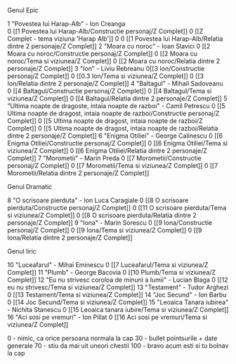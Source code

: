 Genul Epic

1 "Povestea lui Harap-Alb" - Ion Creanga	
 0 [[1 Povestea lui Harap-Alb/Constructie personaj/Z Complet]] 
 0 [[Z Complet - tema viziuna 'Harap Alb']] 0
 0 [[1 Povestea lui Harap-Alb/Relatia dintre 2 personaje/Z Complet]]
2 "Moara cu noroc" - Ioan Slavici
 0 [[2 Moara cu noroc/Constructie personaj/Z Complet]]
 0 [[2 Moara cu noroc/Tema si viziunea/Z Complet]]
 0 [[2 Moara cu noroc/Relatia dintre 2 personaje/Z Complet]]
3 "Ion" - Liviu Rebreanu
 0[[3 Ion/Constructie personaj/Z Complet]]
 0 [[0.3 Ion/Tema si viziunea/Z Complet]]
 0 [[3 Ion/Relatia dintre 2 personaje/Z Complet]]
4 "Baltagul" - Mihail Sadoveanu
 0 [[4 Baltagul/Constructie personaj/Z Complet]]
 0 [[4 Baltagul/Tema si viziunea/Z Complet]]
 0 [[4 Baltagul/Relatia dintre 2 personaje/Z Complet]]
5 "Ultima noapte de dragoste, intaia noapte de razboi" - Camil Petrescu
 0 [[5 Ultima noapte de dragost, intaia noapte de razboi/Constructie personaj/Z Complet]]
 0 [[5 Ultima noapte de dragost, intaia noapte de razboi/Z Complet]]
 0 [[5 Ultima noapte de dragost, intaia noapte de razboi/Relatia dintre 2 personaje/Z Complet]]
6 "Enigma Otiliei" - George Calinescu
 0 [[6 Enigma Otiliei/Constructie personaj/Z Complet]]
 0 [[6 Enigma Otiliei/Tema si viziunea/Z Complet]]
 0 [[6 Enigma Otiliei/Relatia dintre 2 personaje/Z Complet]]
7 "Morometii" - Marin Preda
 0 [[7 Morometii/Constructie personaj/Z Complet]]
 0 [[7 Morometii/Tema si viziunea/Z Complet]]
 0 [[7 Morometii/Relatia dintre 2 personaje/Z Complet]]

Genul Dramatic

8 "O scrisoare pierduta" - Ion Luca Caragiale
 0 [[8 O scrisoare pierduta/Constructie personaj/Z Complet]]
 0 [[11 O scrisoare pierduta/Tema si viziunea/Z Complet]]
 0 [[8 O scrisoare pierduta/Relatia dintre 2 personaje/Z Complet]]
9 "Iona" - Marin Sorescu
 0 [[9 Iona/Constructie personaj/Z Complet]]
 0 [[9 Iona/Tema si viziunea/Z Complet]]
 0 [[9 Iona/Relatia dintre 2 personaje/Z Complet]]

Genul liric 

10 "Luceafarul" - Mihai Eminescu
 0 [[7 Luceafarul/Tema si viziunea/Z Complet]]
11 "Plumb" - George Bacovia
 0 [[10 Plumb/Tema si viziunea/Z Complet]]
12 "Eu nu strivesc coroloa de minuni a lumii" - Lucian Blaga
 0 [[12 eu nu strivesc/Tema si viziunea/Z Complet]]
13 "Testament" - Tudor Arghezi
 0 [[13 Testament/Tema si viziunea/Z Complet]]
14 "Joc Secund" - Ion Barbu
 0 [[14 Joc Secund/Tema si viziunea/Z Complet]]
15 "Leoaica Tanara iubirea" - Nichita Stanescu
 0 [[15 Leoaica tanara iubire/Tema si viziunea/Z Complet]]
16 "Aci sosi pe vremuri" - Ion Pillat
 0 [[16 Aci sosi pe vremuri/Tema si viziunea/Z Complet]]

0 - nimic, ca orice persoana normala la cap
30 - bullet pointsurile + date generale
70 - stiu da mai uit uneori chestii
100 - bravo acum esti si tu bolnav la cap